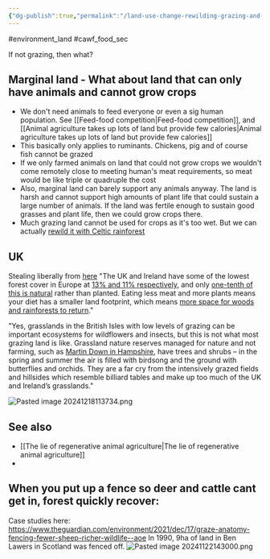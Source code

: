 ```yaml
---
{"dg-publish":true,"permalink":"/land-use-change-rewilding-grazing-and-rainforests/","tags":["animal_feed"],"created":"2025-10-23T17:42:47.985+01:00","updated":"2025-10-23T19:18:51.155+01:00"}
---
```


#environment_land #cawf_food_sec 

If not grazing, then what?

## Marginal land - What about land that can only have animals and cannot grow crops
- We don't need animals to feed everyone or even a sig human population. See [[Feed-food competition\|Feed-food competition]], and [[Animal agriculture takes up lots of land but provide few calories\|Animal agriculture takes up lots of land but provide few calories]]  
- This basically only applies to ruminants. Chickens, pig and of course fish cannot be grazed
- If we only farmed animals on land that could not grow crops we wouldn't come remotely close to meeting human's meat requirements, so meat would be like triple or quadruple the cost
- Also, marginal land can barely support any animals anyway. The land is harsh and cannot support high amounts of plant life that could sustain a large number of animals. If the land was fertile enough to sustain good grasses and plant life, then we could grow crops there. 
- Much grazing land cannot be used for crops as it's too wet. But we can actually [rewild it with Celtic rainforest](https://theconversation.com/livestock-grazing-is-preventing-the-return-of-rainforests-to-the-uk-and-ireland-198014)

## UK
Stealing liberally from [here](https://theconversation.com/livestock-grazing-is-preventing-the-return-of-rainforests-to-the-uk-and-ireland-198014)
"The UK and Ireland have some of the lowest forest cover in Europe at [13% and 11% respectively](https://ourworldindata.org/forest-area#what-share-of-each-country-is-forested), and only [one-tenth of this is natural](https://ourworldindata.org/grapher/forest-area-primary-planted?stackMode=relative&country=%7EIRL) rather than planted. Eating less meat and more plants means your diet has a smaller land footprint, which means [more space for woods and rainforests to return](https://theconversation.com/what-would-happen-if-we-abandoned-britains-farms-and-left-them-to-nature-63951)."

"Yes, grasslands in the British Isles with low levels of grazing can be important ecosystems for wildflowers and insects, but this is not what most grazing land is like. Grassland nature reserves managed for nature and not farming, such as [Martin Down in Hampshire](https://walkingmoonraker.com/cranborne-common-from-martin-down/), have trees and shrubs – in the spring and summer the air is filled with birdsong and the ground with butterflies and orchids. They are a far cry from the intensively grazed fields and hillsides which resemble billiard tables and make up too much of the UK and Ireland’s grasslands."

![Pasted image 20241218113734.png](/img/user/Pasted%20image%2020241218113734.png)

## See also
- [[The lie of regenerative animal agriculture\|The lie of regenerative animal agriculture]]
- 

## When you put up a fence so deer and cattle cant get in, forest quickly recover:
Case studies here: https://www.theguardian.com/environment/2021/dec/17/graze-anatomy-fencing-fewer-sheep-richer-wildlife--aoe
In 1990, 9ha of land in Ben Lawers in Scotland was fenced off.
![Pasted image 20241122143000.png](/img/user/Pasted%20image%2020241122143000.png)
